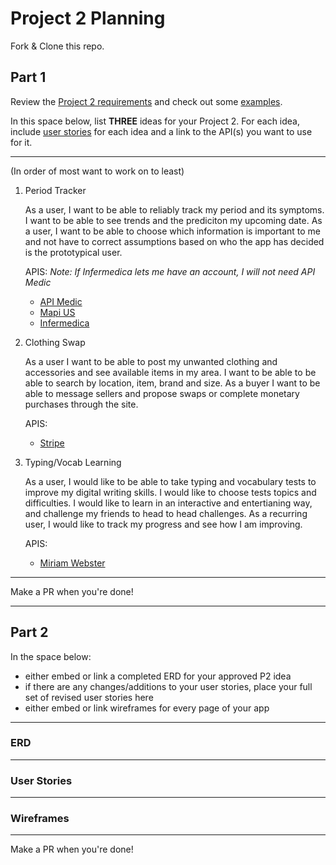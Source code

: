 # Project 2 Planning

Fork & Clone this repo.

## Part 1

Review the [Project 2 requirements](https://romebell.gitbook.io/sei-1019/projects/project-2) and check out some [examples](https://tmdarneille.gitbook.io/seirfx/11-projects/past-projects/project2).

In this space below, list **THREE** ideas for your Project 2. For each idea, include [user stories](https://revelry.co/user-stories-that-dont-suck/) for each idea and a link to the API(s) you want to use for it.

--------------------------------------------------------
(In order of most want to work on to least)

1. Period Tracker

    As a user, I want to be able to reliably track my period and its symptoms.  I want to be able to see trends and the prediciton my upcoming date. As a user, I want to be able to choose which information is important to me and not have to correct assumptions based on who the app has decided is the prototypical user.

    APIS: *Note: If Infermedica lets me have an account, I will not need API Medic*
    - [API Medic](https://apimedic.com/)
    - [Mapi US](http://mapi-us.iterar.co/)   
    - [Infermedica](https://infermedica.com/)

2. Clothing Swap

    As a user I want to be able to post my unwanted clothing and accessories and see available items in my area.  I want to be able to be able to search by location, item, brand and size.  As a buyer I want to be able to message sellers and propose swaps or complete monetary purchases through the site.

    APIS: 
    - [Stripe](https://stripe.com/docs/api)  


3. Typing/Vocab Learning

    As a user, I would like to be able to take typing and vocabulary tests to improve my digital writing skills.  I would like to choose tests topics and difficulties. I would like to learn in an interactive and entertianing way, and challenge my friends to head to head challenges.  As a recurring user, I would like to track my progress and see how I am improving. 

    APIS: 
    - [Miriam Webster](https://dictionaryapi.com/) 

---------------------------------------------------------

Make a PR when you're done!

---

## Part 2

In the space below:
* either embed or link a completed ERD for your approved P2 idea
* if there are any changes/additions to your user stories, place your full set of revised user stories here
* either embed or link wireframes for every page of your app

----------------------------------------------------------
### ERD

----------------------------------------------------------
### User Stories

----------------------------------------------------------
### Wireframes

----------------------------------------------------------

Make a PR when you're done!
